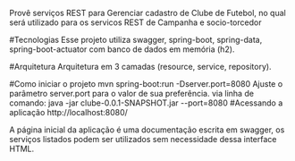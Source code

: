 Provê serviços REST para Gerenciar cadastro de Clube de Futebol, no qual será utilizado para os servicos REST de Campanha e socio-torcedor

#Tecnologias 
Esse projeto utiliza swagger, spring-boot, spring-data, spring-boot-actuator com banco de dados em memória (h2).

#Arquitetura Arquitetura em 3 camadas (resource, service, repository).

#Como iniciar o projeto mvn spring-boot:run -Dserver.port=8080
Ajuste o parâmetro server.port para o valor de sua preferência.
via linha de comando: java -jar clube-0.0.1-SNAPSHOT.jar --port=8080
#Acessando a aplicação http://localhost:8080/

A página inicial da aplicação é uma documentação escrita em swagger, os serviços listados podem ser utilizados sem necessidade dessa interface HTML.